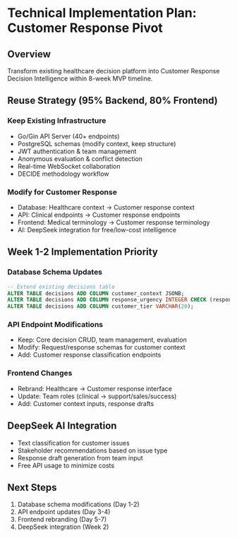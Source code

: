 # Technical Implementation Plan: Customer Response Pivot

## Overview
Transform existing healthcare decision platform into Customer Response Decision Intelligence within 8-week MVP timeline.

## Reuse Strategy (95% Backend, 80% Frontend)

### Keep Existing Infrastructure
- Go/Gin API Server (40+ endpoints)
- PostgreSQL schemas (modify context, keep structure)
- JWT authentication & team management
- Anonymous evaluation & conflict detection
- Real-time WebSocket collaboration
- DECIDE methodology workflow

### Modify for Customer Response
- Database: Healthcare context → Customer response context
- API: Clinical endpoints → Customer response endpoints  
- Frontend: Medical terminology → Customer response terminology
- AI: DeepSeek integration for free/low-cost intelligence

## Week 1-2 Implementation Priority

### Database Schema Updates
```sql
-- Extend existing decisions table
ALTER TABLE decisions ADD COLUMN customer_context JSONB;
ALTER TABLE decisions ADD COLUMN response_urgency INTEGER CHECK (response_urgency >= 1 AND response_urgency <= 5);
ALTER TABLE decisions ADD COLUMN customer_tier VARCHAR(20);
```

### API Endpoint Modifications
- Keep: Core decision CRUD, team management, evaluation
- Modify: Request/response schemas for customer context
- Add: Customer response classification endpoints

### Frontend Changes
- Rebrand: Healthcare → Customer response interface
- Update: Team roles (clinical → support/sales/success)
- Add: Customer context inputs, response drafts

## DeepSeek AI Integration
- Text classification for customer issues
- Stakeholder recommendations based on issue type
- Response draft generation from team input
- Free API usage to minimize costs

## Next Steps
1. Database schema modifications (Day 1-2)
2. API endpoint updates (Day 3-4)
3. Frontend rebranding (Day 5-7)
4. DeepSeek integration (Week 2)